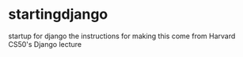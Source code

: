 # startingdjango
startup for django
the instructions for making this come from Harvard CS50's Django lecture
